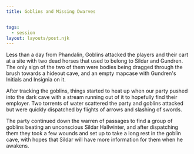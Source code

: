 ```yaml
---
title: Goblins and Missing Dwarves


tags:
  - session
layout: layouts/post.njk
---
```


Less than a day from Phandalin, Goblins attacked the players and their cart at a site with two dead horses that used to belong to Sildar and Gundren. The only sign of the two of them were bodies being dragged through the brush towards a hideout cave, and an empty mapcase with Gundren's Initials and Insignia on it.

After tracking the goblins, things started to heat up when our party pushed into the dark cave with a stream running out of it to hopefully find their employer. Two torrents of water scattered the party and goblins attacked but were quickly dispatched by flights of arrows and slashing of swords.

The party continued down the warren of passages to find a group of goblins beating an unconscious Sildar Hallwinter, and after dispatching them they took a few wounds and set up to take a long rest in the goblin cave, with hopes that Sildar will have more information for them when he awakens.
